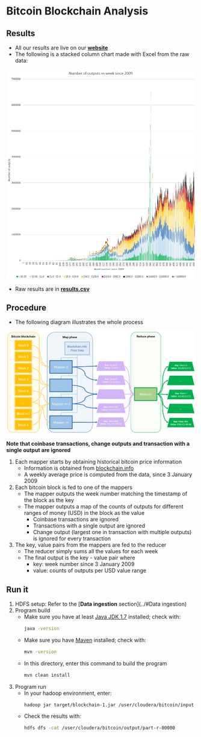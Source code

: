 # Bitcoin Blockchain Analysis

## Results
- All our results are live on our [**website**](https://qdm12.github.io/BitcoinUses/results)
- The following is a stacked column chart made with Excel from the raw data:

[![Chart of results](images/results.png)]()

- Raw results are in [**results.csv**](results.csv)

## Procedure
- The following diagram illustrates the whole process

[![Diagram](images/diagram.png)]()

**Note that coinbase transactions, change outputs and transaction with a single output are ignored**

1. Each mapper starts by obtaining historical bitcoin price information
    - Information is obtained from [blockchain.info](https://www.blockchain.info)
    - A weekly average price is computed from the data, since 3 January 2009
1. Each bitcoin block is fed to one of the mappers
    - The mapper outputs the week number matching the timestamp of the block as the key
    - The mapper outputs a map of the counts of outputs for different ranges of money (USD) in the block as the value
        - Coinbase transactions are ignored
        - Transactions with a single output are ignored
        - Change output (largest one in transaction with multiple outputs) is ignored for every transaction
1. The key, value pairs from the mappers are fed to the reducer
    - The reducer simply sums all the values for each week
    - The final output is the key - value pair where
        - key: week number since 3 January 2009
        - value: counts of outputs per USD value range

## Run it
1. HDFS setup: Refer to the [**Data ingestion** section](../#Data ingestion)
1. Program build
    - Make sure you have at least [Java JDK 1.7](http://www.oracle.com/technetwork/java/javase/downloads/jdk8-downloads-2133151.html) installed; check with:
        ```bash
        java -version
        ```
    - Make sure you have [Maven](https://maven.apache.org/download.cgi) installed; check with:
        ```bash
        mvn -version
        ```
    - In this directory, enter this command to build the program
        ```bash
        mvn clean install
        ```
1. Program run
    - In your hadoop environment, enter:
        ```bash
        hadoop jar target/blockchain-1.jar /user/cloudera/bitcoin/input /user/cloudera/bitcoin/output
        ```
    - Check the results with:
        ```bash
        hdfs dfs -cat /user/cloudera/bitcoin/output/part-r-00000
        ```